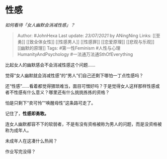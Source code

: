 # 性感
*如何看待「女人幽默会消减性感」？*

> Author: #JohnHexa
Last update: *23/07/2021* by ANingNing
Links: [[至勇]] [[致全体女性]] [[性感男人]] [[性感罪]] [[恋爱原理]] [[悲观与乐观]] [[幽默的原理]]
Tags:  #第一性Feminism #人性与心理HumanityAndPsychology #一法通万法通SthOfEverything 



比起女人的幽默感会不会消减性感这个问题……

觉得“女人幽默就会消减性感”的“男人”们自己还剩下哪怕一丁点性感吗？

还“性感”……看着都觉得猥琐难当，面目可憎好吗？于是觉得女人这样那样性感或者不性感有什么意义？哪里还有什么挑挑拣拣的资格？

怕是只剩下“卖可怜”“唤醒母性”这条路可走了。

记住了，**性感即勇敢。**

连女人幽默都容不下的软弱者，不是有没有资格被称为男人的问题，而是没资格被称为成年人。

未成年人在这凑什么热闹？

作业写完没得？



